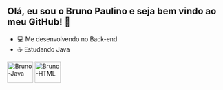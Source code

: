 ## Olá, eu sou o Bruno Paulino e seja bem vindo ao meu GitHub! 👋

- 💻 Me desenvolvendo no Back-end
- ☕ Estudando Java 

<img align="center" alt="Bruno-Java" height="50" width="60" src="https://cdn.jsdelivr.net/gh/devicons/devicon/icons/java/java-original-wordmark.svg" />
<img align="center" alt="Bruno-HTML" height="50" width="60" src="https://cdn.jsdelivr.net/gh/devicons/devicon/icons/html5/html5-original-wordmark.svg" />


